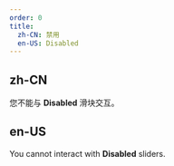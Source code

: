 ```yaml
---
order: 0
title:
  zh-CN: 禁用
  en-US: Disabled
---
```


## zh-CN

您不能与 **Disabled** 滑块交互。

## en-US

You cannot interact with **Disabled** sliders.
